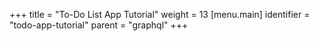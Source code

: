 +++
title = "To-Do List App Tutorial"
weight = 13
[menu.main]
  identifier = "todo-app-tutorial"
  parent = "graphql"
+++
